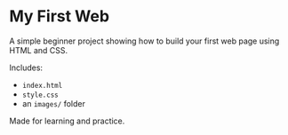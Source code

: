 # My First Web

A simple beginner project showing how to build your first web page using HTML and CSS.

Includes:

- `index.html`
- `style.css`
- an `images/` folder

Made for learning and practice.
